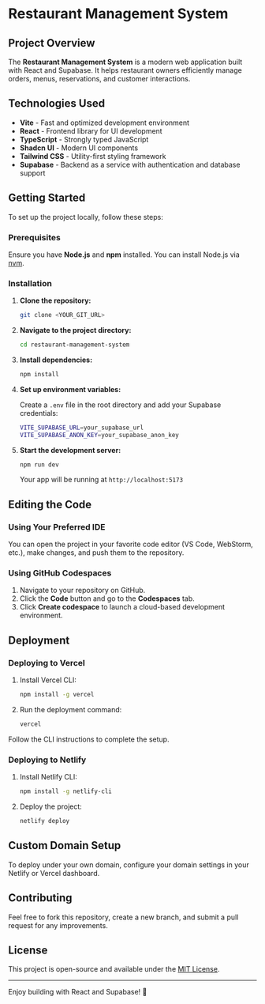 # Restaurant Management System

## Project Overview

The **Restaurant Management System** is a modern web application built with React and Supabase. It helps restaurant owners efficiently manage orders, menus, reservations, and customer interactions.

## Technologies Used

- **Vite** - Fast and optimized development environment
- **React** - Frontend library for UI development
- **TypeScript** - Strongly typed JavaScript
- **Shadcn UI** - Modern UI components
- **Tailwind CSS** - Utility-first styling framework
- **Supabase** - Backend as a service with authentication and database support

## Getting Started

To set up the project locally, follow these steps:

### Prerequisites

Ensure you have **Node.js** and **npm** installed. You can install Node.js via [nvm](https://github.com/nvm-sh/nvm#installing-and-updating).

### Installation

1. **Clone the repository:**

   ```sh
   git clone <YOUR_GIT_URL>
   ```

2. **Navigate to the project directory:**

   ```sh
   cd restaurant-management-system
   ```

3. **Install dependencies:**

   ```sh
   npm install
   ```

4. **Set up environment variables:**

   Create a `.env` file in the root directory and add your Supabase credentials:

   ```sh
   VITE_SUPABASE_URL=your_supabase_url
   VITE_SUPABASE_ANON_KEY=your_supabase_anon_key
   ```

5. **Start the development server:**

   ```sh
   npm run dev
   ```

   Your app will be running at `http://localhost:5173`

## Editing the Code

### Using Your Preferred IDE

You can open the project in your favorite code editor (VS Code, WebStorm, etc.), make changes, and push them to the repository.

### Using GitHub Codespaces

1. Navigate to your repository on GitHub.
2. Click the **Code** button and go to the **Codespaces** tab.
3. Click **Create codespace** to launch a cloud-based development environment.

## Deployment

### Deploying to Vercel

1. Install Vercel CLI:

   ```sh
   npm install -g vercel
   ```

2. Run the deployment command:

   ```sh
   vercel
   ```

Follow the CLI instructions to complete the setup.

### Deploying to Netlify

1. Install Netlify CLI:

   ```sh
   npm install -g netlify-cli
   ```

2. Deploy the project:

   ```sh
   netlify deploy
   ```

## Custom Domain Setup

To deploy under your own domain, configure your domain settings in your Netlify or Vercel dashboard.

## Contributing

Feel free to fork this repository, create a new branch, and submit a pull request for any improvements.

## License

This project is open-source and available under the [MIT License](LICENSE).

---

Enjoy building with React and Supabase! 🚀

